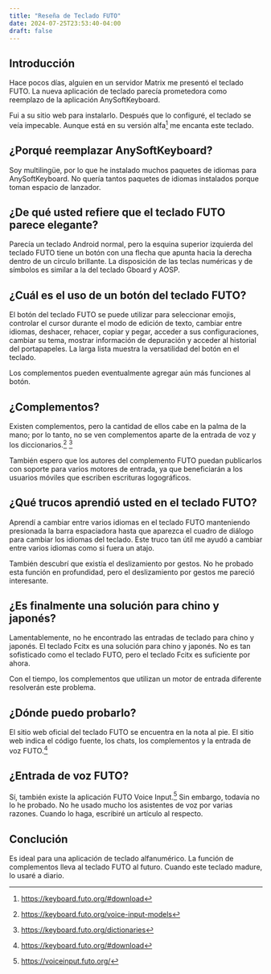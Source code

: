```yaml
---
title: "Reseña de Teclado FUTO"
date: 2024-07-25T23:53:40-04:00
draft: false
---
```


## Introducción
Hace pocos días, alguien en un servidor Matrix me presentó el teclado FUTO. La nueva aplicación de teclado parecía prometedora como reemplazo de la aplicación AnySoftKeyboard.

Fui a su sitio web para instalarlo. Después que lo configuré, el teclado se veía impecable. Aunque está en su versión alfa[^1] me encanta este teclado.

## ¿Porqué reemplazar AnySoftKeyboard?
Soy multilingüe, por lo que he instalado muchos paquetes de idiomas para AnySoftKeyboard. No quería tantos paquetes de idiomas instalados porque toman espacio de lanzador.

## ¿De qué usted refiere que el teclado FUTO parece elegante?
Parecía un teclado Android normal, pero la esquina superior izquierda del teclado FUTO tiene un botón con una flecha que apunta hacia la derecha dentro de un círculo brillante. La disposición de las teclas numéricas y de símbolos es similar a la del teclado Gboard y AOSP.

## ¿Cuál es el uso de un botón del teclado FUTO?
El botón del teclado FUTO se puede utilizar para seleccionar emojis, controlar el cursor durante el modo de edición de texto, cambiar entre idiomas, deshacer, rehacer, copiar y pegar, acceder a sus configuraciones, cambiar su tema, mostrar información de depuración y acceder al historial del portapapeles. La larga lista muestra la versatilidad del botón en el teclado.

Los complementos pueden eventualmente agregar aún más funciones al botón.

## ¿Complementos?
Existen complementos, pero la cantidad de ellos cabe en la palma de la mano; por lo tanto, no se ven complementos aparte de la entrada de voz y los diccionarios.[^2] [^3]

También espero que los autores del complemento FUTO puedan publicarlos con soporte para varios motores de entrada, ya que beneficiarán a los usuarios móviles que escriben escrituras logográficos.

## ¿Qué trucos aprendió usted en el teclado FUTO?
Aprendí a cambiar entre varios idiomas en el teclado FUTO manteniendo presionada la barra espaciadora hasta que aparezca el cuadro de diálogo para cambiar los idiomas del teclado. Este truco tan útil me ayudó a cambiar entre varios idiomas como si fuera un atajo.

También descubrí que existía el deslizamiento por gestos. No he probado esta función en profundidad, pero el deslizamiento por gestos me pareció interesante.

## ¿Es finalmente una solución para chino y japonés?
Lamentablemente, no he encontrado las entradas de teclado para chino y japonés. El teclado Fcitx es una solución para chino y japonés. No es tan sofisticado como el teclado FUTO, pero el teclado Fcitx es suficiente por ahora.

Con el tiempo, los complementos que utilizan un motor de entrada diferente resolverán este problema.

## ¿Dónde puedo probarlo?
El sitio web oficial del teclado FUTO se encuentra en la nota al pie. El sitio web indica el código fuente, los chats, los complementos y la entrada de voz FUTO.[^1]

## ¿Entrada de voz FUTO?
Sí, también existe la aplicación FUTO Voice Input.[^4] Sin embargo, todavía no lo he probado. No he usado mucho los asistentes de voz por varias razones. Cuando lo haga, escribiré un artículo al respecto.

## Conclución
Es ideal para una aplicación de teclado alfanumérico. La función de complementos lleva al teclado FUTO al futuro. Cuando este teclado madure, lo usaré a diario.

[^1]: https://keyboard.futo.org/#download
[^2]: https://keyboard.futo.org/voice-input-models
[^3]: https://keyboard.futo.org/dictionaries
[^4]: https://voiceinput.futo.org/
